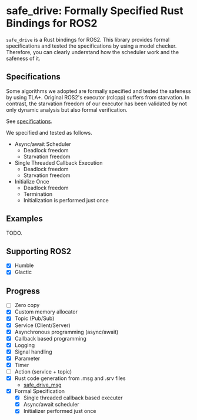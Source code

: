 # safe_drive: Formally Specified Rust Bindings for ROS2

`safe_drive` is a Rust bindings for ROS2.
This library provides formal specifications and tested the specifications by using a model checker.
Therefore, you can clearly understand how the scheduler work and the safeness of it.

## Specifications

Some algorithms we adopted are formally specified and tested the safeness by using TLA+.
Original ROS2's executor (rclcpp) suffers from starvation.
In contrast, the starvation freedom of our executor has been validated by not only dynamic analysis but also
formal verification.

See [specifications](https://github.com/tier4/safe_drive/tree/main/specifications).

We specified and tested as follows.

- Async/await Scheduler
  - Deadlock freedom
  - Starvation freedom
- Single Threaded Callback Execution
  - Deadlock freedom
  - Starvation freedom
- Initialize Once
  - Deadlock freedom
  - Termination
  - Initialization is performed just once

## Examples

TODO.

## Supporting ROS2

- [x] Humble
- [x] Glactic

## Progress

- [ ] Zero copy
- [x] Custom memory allocator
- [x] Topic (Pub/Sub)
- [x] Service (Client/Server)
- [x] Asynchronous programming (async/await)
- [x] Callback based programming
- [x] Logging
- [x] Signal handling
- [x] Parameter
- [x] Timer
- [ ] Action (service + topic)
- [x] Rust code generation from .msg and .srv files
  - [safe_drive_msg](https://github.com/tier4/safe_drive_msg)
- [x] Formal Specification
  - [x] Single threaded callback based executer
  - [x] Async/await scheduler
  - [x] Initializer performed just once
